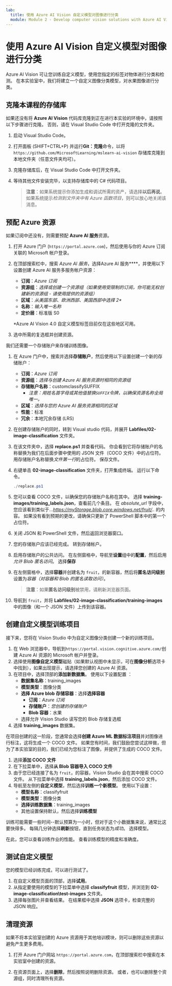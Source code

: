 ```yaml
---
lab:
  title: 使用 Azure AI Vision 自定义模型对图像进行分类
  module: Module 2 - Develop computer vision solutions with Azure AI Vision
---
```


# 使用 Azure AI Vision 自定义模型对图像进行分类

Azure AI Vision 可让您训练自定义模型，使用您指定的标签对物体进行分类和检测。 在本实验室中，我们将建立一个自定义图像分类模型，对水果图像进行分类。

## 克隆本课程的存储库

如果还没有将 **Azure AI Vision** 代码库克隆到正在进行本实验的环境中，请按照以下步骤进行克隆。 否则，请在 Visual Studio Code 中打开克隆的文件夹。

1. 启动 Visual Studio Code。
2. 打开面板 (SHIFT+CTRL+P) 并运行**Git：克隆**命令，以将 `https://github.com/MicrosoftLearning/mslearn-ai-vision` 存储库克隆到本地文件夹（任意文件夹均可）。
3. 克隆存储库后，在 Visual Studio Code 中打开文件夹。
4. 等待其他文件安装完毕，以支持存储库中的 C# 代码项目。

    > **注意**：如果系统提示你添加生成和调试所需的资产，请选择**以后再说**。 如果系统提示*检测到文件夹中有 Azure 函数项目*，则可以放心地关闭该消息。

## 预配 Azure 资源

如果订阅中还没有，则需要预配 **Azure AI 服务**资源。

1. 打开 Azure 门户 (`https://portal.azure.com`)，然后使用与你的 Azure 订阅关联的 Microsoft 帐户登录。
2. 在顶部搜索栏中，搜索 *Azure AI 服务*，选择Azure AI 服务****，并使用以下设置创建 Azure AI 服务多服务帐户资源：
    - **订阅**：*Azure 订阅*
    - **资源组**：*选择或创建一个资源组（如果使用受限制的订阅，你可能无权创建新的资源组 - 请使用提供的资源组）*
    - **区域**：*从美国东部、欧洲西部、美国西部中选择 2\**
    - **名称**：*输入唯一名称*
    - **定价层**：标准版 S0

    \*Azure AI Vision 4.0 自定义模型标签目前仅在这些地区可用。

3. 选中所需的复选框并创建资源。
<!--4. When the resource has been deployed, go to it and view its **Keys and Endpoint** page. You will need the endpoint and one of the keys from this page in a future step. Save them off or leave this browser tab open.-->

我们还需要一个存储账户来存储训练图像。

1. 在 Azure 门户中，搜索并选择**存储账户**，然后使用以下设置创建一个新的存储账户：
    - **订阅**：*Azure 订阅*
    - **资源组**：*选择与创建 Azure AI 服务资源时相同的资源组*
    - **存储账户名称**：customclassifySUFFIX 
        - *注意：用姓名首字母或其他值替换`SUFFIX`令牌，以确保资源名称全局唯一。*
    - **区域**：*选择与您的 Azure AI 服务资源相同的区域*
    - **性能**：标准
    - **冗余**：本地冗余存储 (LRS)
1. 在创建存储账户的同时，转到 Visual studio 代码，并展开 **Labfiles/02-image-classification** 文件夹。
1. 在该文件夹中，选择 **replace.ps1** 并查看代码。 你会看到它将存储账户的名称替换为我们在后面步骤中使用的 JSON 文件（COCO 文件）中的占位符。 用存储账户名称替换*文件第一行*的占位符。 保存文件。
1. 右键单击 **02-image-classification** 文件夹，打开集成终端。 运行以下命令。

    ```powershell
    ./replace.ps1
    ```

1. 您可以查看 COCO 文件，以确保您的存储账户名称在其中。 选择 **training-images/training_labels.json**，查看前几个条目。 在 *absolute_url* 字段中，您应该看到类似于...*https://myStorage.blob.core.windows.net/fruit/..* 的内容。 如果没有看到预期的更改，请确保只更新了 PowerShell 脚本中的第一个占位符。
1. 关闭 JSON 和 PowerShell 文件，然后返回浏览器窗口。
1. 您的存储账户应该已经完成。 转到存储帐户。
1. 启用存储账户的公共访问。 在左侧窗格中，导航至**设置**组中的**配置**，然后启用*允许 Blob 匿名访问*。 选择**保存**
1. 在左侧窗格中，选择**容器**并创建名为 `fruit`，的新容器，然后将**匿名访问级别**设置为*容器（对容器和 Blob 的匿名读取访问）*。

    > **注意**：如果**匿名访问级别**被禁用，请刷新浏览器页面。

1. 导航到 `fruit`，并将 **Labfiles/02-image-classification/training-images** 中的图像（和一个 JSON 文件）上传到该容器。

## 创建自定义模型训练项目

接下来，您将在 Vision Studio 中为自定义图像分类创建一个新的训练项目。

1. 在 Web 浏览器中，导航到`https://portal.vision.cognitive.azure.com/`创建 Azure AI 资源的 Microsoft 帐户并登录。
1. 选择使用**图像自定义模型**磁贴（如果默认视图中未显示，可在**图像分析**选项卡中找到），如果出现提示，请选择您创建的 Azure AI 资源。
1. 在项目中，选择顶部的**添加新数据集**。 使用以下设置配置 ：
    - **数据集名称**：training_images
    - **模型类型**：图像分类
    - **选择 Azure blob 存储容器**：选择**选择容器**
        - **订阅**：*Azure 订阅*
        - **存储账户**：*您创建的存储账户*
        - **Blob 容器**：水果
    - 选择允许 Vision Studio 读写您的 Blob 存储复选框
1. 选择 **training_images** 数据集。

在项目创建的这一阶段，您通常会选择**创建 Azure ML 数据标注项目**并对图像进行标注，这将生成一个 COCO 文件。 如果您有时间，我们鼓励您尝试这样做，但为了本实验室的目的，我们已经为您标注了图像，并提供了生成的 COCO 文件。

1. 选择**添加 COCO 文件**
1. 在下拉菜单中，选择**从 Blob 容器导入 COCO 文件**
1. 由于您已经连接了名为 `fruit`，的容器，Vision Studio 会在其中搜索 COCO 文件。 从下拉菜单中选择 **training_labels.json**，然后添加 COCO 文件。
1. 导航至左侧的**自定义模型**，然后选择**训练一个新模型**。 使用以下设置：
    - **模型名称**：classifyfruit
    - **模型类型**：图像分类
    - **选择训练数据集**：training_images
    - 其他设置保持默认，然后选择**训练模型**

训练可能需要一些时间--默认预算为一小时，但对于这个小数据集来说，通常比这要快得多。 每隔几分钟选择**刷新**按钮，直到任务状态为*成功*。 选择模型。

在此，您可以查看训练作业的性能。 查看训练模型的精度和准确度。

## 测试自定义模型

您的模型已经训练完成，可以进行测试了。

1. 在自定义模型页面的顶部，选择**试用**。
1. 从指定要使用的模型的下拉菜单中选择 **classifyfruit** 模型，并浏览到 **02-image-classification\test-images** 文件夹。
1. 选择每张图片并查看结果。 在结果框中选择 **JSON** 选项卡，检查完整的 JSON 响应。

<!-- Option coding example to run-->
## 清理资源

如果不将本实验室创建的 Azure 资源用于其他培训模块，则可以删除这些资源以避免产生更多费用。

1. 打开 Azure 门户网站 `https://portal.azure.com`，在顶部搜索栏中搜索在本实验室中创建的资源。

2. 在资源页面上，选择**删除**，然后按照说明删除资源。 或者，也可以删除整个资源组，同时清理所有资源。